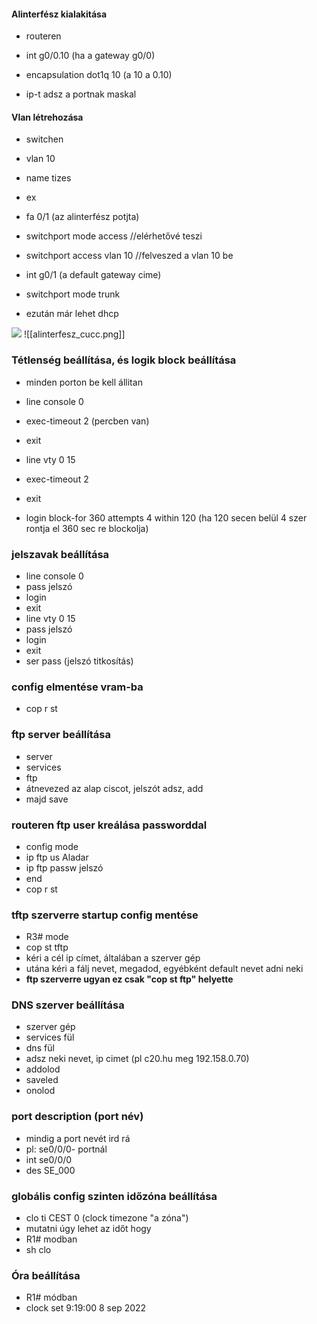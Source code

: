 #### Alinterfész kialakitása
-  routeren

- int g0/0.10 (ha a gateway g0/0)
- encapsulation dot1q 10 (a 10 a 0.10)
- ip-t adsz a portnak maskal

#### Vlan létrehozása
- switchen 

- vlan 10 
- name tizes
- ex
- fa 0/1 (az alinterfész potjta)
- switchport mode access //elérhetővé teszi
- switchport access vlan 10 //felveszed a vlan 10 be
- int g0/1 (a default gateway cime)
- switchport mode trunk 

- ezután már lehet dhcp 
<img src="asstets/alinterfesz_cucc-png">
![[alinterfesz_cucc.png]]

### Tétlenség beállítása, és logik block beállítása
- minden porton be kell állitan

- line console 0
- exec-timeout 2     (percben van)
- exit
- line vty 0 15
- exec-timeout 2
- exit
- login block-for 360 attempts 4 within 120   (ha 120 secen belül 4 szer rontja el 360 sec re blockolja)

### jelszavak beállítása
- line console 0
- pass   jelszó
- login
- exit
- line vty 0 15
- pass   jelszó
- login
- exit
- ser pass  (jelszó titkosítás)


### config elmentése vram-ba
- cop r st

### ftp server beállítása
- server
- services 
- ftp
- átnevezed az alap ciscot, jelszót adsz, add
- majd save

### routeren ftp user kreálása passworddal
- config mode
- ip ftp us Aladar
- ip ftp passw jelszó
- end
- cop r st

### tftp szerverre startup config mentése
- R3# mode
- cop st tftp 
- kéri a cél ip címet, általában a szerver gép
- utána kéri a fálj nevet, megadod, egyébként default nevet adni neki
- **ftp szerverre ugyan ez csak "cop st ftp" helyette**

### DNS szerver beállítása
- szerver gép
- services fül
- dns fül
- adsz neki nevet, ip cimet (pl c20.hu meg 192.158.0.70)
- addolod
- saveled
- onolod

### port description (port név)
- mindig a port nevét ird rá
- pl: se0/0/0- portnál
- int se0/0/0 
- des SE_000

### globális config szinten időzóna beállítása
- clo ti CEST 0   (clock timezone "a zóna")
-  mutatni úgy lehet az időt hogy
- R1# modban
- sh clo

### Óra beállítása
- R1# módban
- clock set 9:19:00 8 sep 2022


